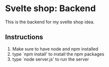 
# Svelte shop: Backend

This is the backend for my svelte shop idea.

## Instructions
1. Make sure to have node and npm installed
2. type `npm install' to install the npm packages
3. type `node server.js' to run the server